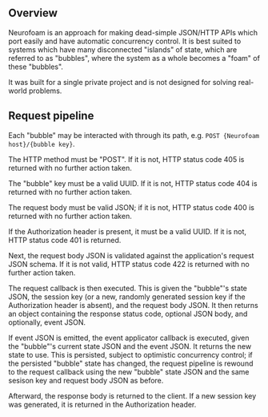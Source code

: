 ## Overview

Neurofoam is an approach for making dead-simple JSON/HTTP APIs which port easily
and have automatic concurrency control.  It is best suited to systems which have
many disconnected "islands" of state, which are referred to as "bubbles", where
the system as a whole becomes a "foam" of these "bubbles".

It was built for a single private project and is not designed for solving
real-world problems.

## Request pipeline

Each "bubble" may be interacted with through its path,
e.g. `POST {Neurofoam host}/{bubble key}`.

The HTTP method must be "POST".  If it is not, HTTP status code 405 is returned
with no further action taken.

The "bubble" key must be a valid UUID.  If it is not, HTTP status code 404 is
returned with no further action taken.

The request body must be valid JSON; if it is not, HTTP status code 400 is
returned with no further action taken.

If the Authorization header is present, it must be a valid UUID.  If it is not,
HTTP status code 401 is returned.

Next, the request body JSON is validated against the application's request JSON
schema.  If it is not valid, HTTP status code 422 is returned with no further
action taken.

The request callback is then executed.  This is given the "bubble"'s state JSON,
the session key (or a new, randomly generated session key if the Authorization
header is absent), and the request body JSON.  It then returns an object
containing the response status code, optional JSON body, and optionally, event
JSON.

If event JSON is emitted, the event applicator callback is executed, given the
"bubble"'s current state JSON and the event JSON.  It returns the new state to
use.  This is persisted, subject to optimistic concurrency control; if the
persisted "bubble" state has changed, the request pipeline is rewound to the
request callback using the new "bubble" state JSON and the same sesison key and
request body JSON as before.

Afterward, the response body is returned to the client.  If a new session key
was generated, it is returned in the Authorization header.
